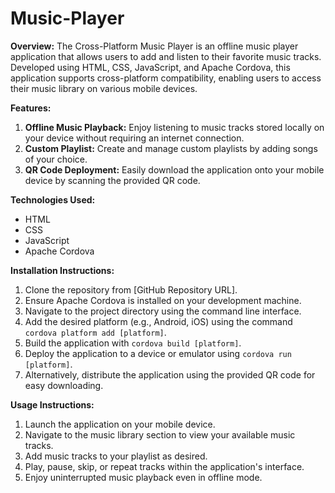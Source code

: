 # Music-Player



**Overview:**
The Cross-Platform Music Player is an offline music player application that allows users to add and listen to their favorite music tracks. Developed using HTML, CSS, JavaScript, and Apache Cordova, this application supports cross-platform compatibility, enabling users to access their music library on various mobile devices.

**Features:**
1. **Offline Music Playback:** Enjoy listening to music tracks stored locally on your device without requiring an internet connection.
2. **Custom Playlist:** Create and manage custom playlists by adding songs of your choice.
3. **QR Code Deployment:** Easily download the application onto your mobile device by scanning the provided QR code.

**Technologies Used:**
- HTML
- CSS
- JavaScript
- Apache Cordova

**Installation Instructions:**
1. Clone the repository from [GitHub Repository URL].
2. Ensure Apache Cordova is installed on your development machine.
3. Navigate to the project directory using the command line interface.
4. Add the desired platform (e.g., Android, iOS) using the command `cordova platform add [platform]`.
5. Build the application with `cordova build [platform]`.
6. Deploy the application to a device or emulator using `cordova run [platform]`.
7. Alternatively, distribute the application using the provided QR code for easy downloading.

**Usage Instructions:**
1. Launch the application on your mobile device.
2. Navigate to the music library section to view your available music tracks.
3. Add music tracks to your playlist as desired.
4. Play, pause, skip, or repeat tracks within the application's interface.
5. Enjoy uninterrupted music playback even in offline mode.

